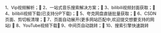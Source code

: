 
1、Vip视频解析；🎉 2、一站式音乐搜索解决方案；🎉 3、bilibili视频封面获取；🎉 4、bilibili视频下载(已支持分P下载)；🎉 5、夸克网盘直链批量获取；🎉 6、CSDN页面、剪切板清理；🎉 7、页面自动展开(更多网站匹配中,欢迎提交想要支持的网站) 🎉 8、YouTube视频下载🎉 9、中间页自动跳转；🎉 10、搜索引擎快速跳转